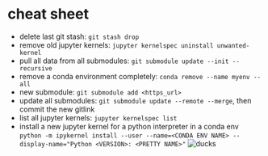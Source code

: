 # cheat sheet
- delete last git stash: `git stash drop`
- remove old jupyter kernels: `jupyter kernelspec uninstall unwanted-kernel`
- pull all data from all submodules: `git submodule update --init --recursive`
- remove a conda environment completely: `conda remove --name myenv --all`
- new submodule: `git submodule add <https_url>`
- update all submodules: `git submodule update --remote --merge`, then commit the new gitlink
- list all jupyter kernels: `jupyter kernelspec list`
- install a new jupyter kernel for a python interpreter in a conda env `python -m ipykernel install --user --name=<CONDA ENV NAME> --display-name="Python <VERSION>: <PRETTY NAME>"`
![ducks](ducks.gif)

